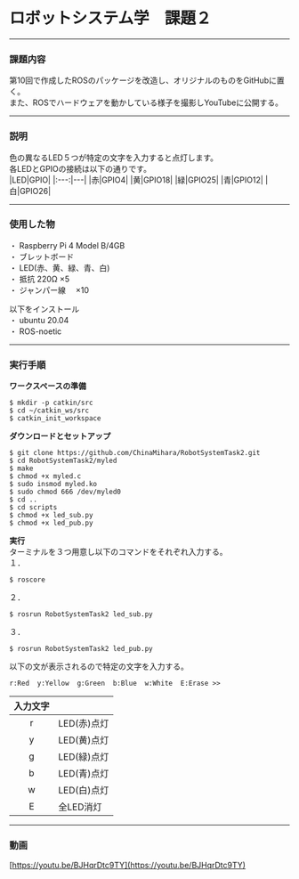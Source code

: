 # ロボットシステム学　課題２

---

### 課題内容

第10回で作成したROSのパッケージを改造し、オリジナルのものをGitHubに置く。   
また、ROSでハードウェアを動かしている様子を撮影しYouTubeに公開する。

---

### 説明   

色の異なるLED５つが特定の文字を入力すると点灯します。   
各LEDとGPIOの接続は以下の通りです。   
|LED|GPIO|
|:---:|---|
|赤|GPIO4|
|黄|GPIO18|
|緑|GPIO25|
|青|GPIO12|
|白|GPIO26|

---

### 使用した物

・ Raspberry Pi 4 Model B/4GB   
・ ブレットボード   
・ LED(赤、黄、緑、青、白)   
・ 抵抗 220Ω  ×5   
・ ジャンパー線　 ×10   
   
 以下をインストール   
・ ubuntu 20.04   
・ ROS-noetic   

---

### 実行手順

**ワークスペースの準備**
```
$ mkdir -p catkin/src
$ cd ~/catkin_ws/src
$ catkin_init_workspace
```
**ダウンロードとセットアップ**
```
$ git clone https://github.com/ChinaMihara/RobotSystemTask2.git
$ cd RobotSystemTask2/myled
$ make
$ chmod +x myled.c
$ sudo insmod myled.ko
$ sudo chmod 666 /dev/myled0
$ cd ..
$ cd scripts
$ chmod +x led_sub.py
$ chmod +x led_pub.py
```
**実行**   
ターミナルを３つ用意し以下のコマンドをそれぞれ入力する。   
１．
```
$ roscore
```
２．
```
$ rosrun RobotSystemTask2 led_sub.py
```
３．
```
$ rosrun RobotSystemTask2 led_pub.py
```
以下の文が表示されるので特定の文字を入力する。
```
r:Red  y:Yellow  g:Green  b:Blue  w:White  E:Erase >>  
```
|入力文字||
|:---:|---|
|r|LED(赤)点灯|
|y|LED(黄)点灯|
|g|LED(緑)点灯|
|b|LED(青)点灯|
|w|LED(白)点灯|
|E|全LED消灯|

---

### 動画

[https://youtu.be/BJHqrDtc9TY](https://youtu.be/BJHqrDtc9TY)
